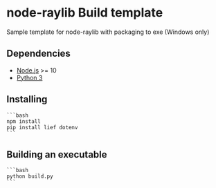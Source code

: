 # node-raylib Build template
Sample template for node-raylib with packaging to exe (Windows only)
## Dependencies
- [Node.js](https://nodejs.org) >= 10
- [Python 3](https://www.python.org/downloads/)

## Installing
    ```bash
    npm install
    pip install lief dotenv
    ```
    
## Building an executable
    ```bash
    python build.py
    ```